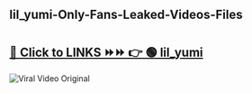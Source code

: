 
 ## lil_yumi-Only-Fans-Leaked-Videos-Files

# <h2><a href="https://mediaupload.pro?lil_yumi">🔗 Click to LINKS ⏩⏩ 👉 🟢 lil_yumi </a></h2>

<a href="https://mediaupload.pro?lil_yumi" rel="nofollow" data-target="animated-image.originalLink"><img src="https://i.ibb.co.com/xMMVF88/686577567.gif" alt="Viral Video Original" style="max-width: 100%; display: inline-block;" data-target="animated-image.originalImage"></a>